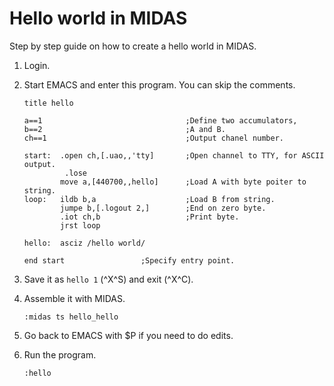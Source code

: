 # Hello world in MIDAS

Step by step guide on how to create a hello world in MIDAS.

1. Login.

2. Start EMACS and enter this program.  You can skip the comments.

    ```
    title hello
    
    a==1                                ;Define two accumulators,
    b==2                                ;A and B.
    ch==1                               ;Output chanel number.
    
    start:  .open ch,[.uao,,'tty]       ;Open channel to TTY, for ASCII output.
             .lose
            move a,[440700,,hello]      ;Load A with byte poiter to string.
    loop:   ildb b,a                    ;Load B from string.
            jumpe b,[.logout 2,]        ;End on zero byte.
            .iot ch,b                   ;Print byte.
    	    jrst loop
    
    hello:  asciz /hello world/
    
    end start				  ;Specify entry point.
    ```

3. Save it as `hello 1` (^X^S) and exit (^X^C).

4. Assemble it with MIDAS.

       :midas ts hello_hello

5. Go back to EMACS with $P if you need to do edits.

6. Run the program.

       :hello
